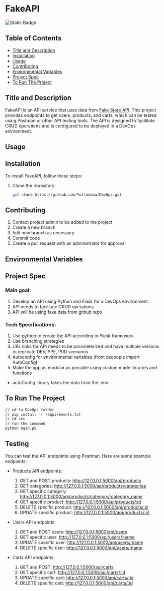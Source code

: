 # FakeAPI

![Static Badge](https://img.shields.io/badge/Current_Version%3A-v1.0-blue)


## Table of Contents
- [Title and Description](#title-and-description)
- [Installation](#installation)
- [Usage](#usage)
- [Contributing](#contributing)
- [Environmental Variables](#environmental-variables)
- [Project Spec](#project-spec)
- [To Run The Project](#to-run-the-project)

## Title and Description
FakeAPI is an API service that uses data from [Fake Store API](https://fakestoreapi.com/). This project provides endpoints to get users, products, and carts, which can be tested using Postman or other API testing tools. The API is designed to facilitate CRUD operations and is configured to be deployed in a DevOps environment.


## Usage

## Installation
To install FakeAPI, follow these steps:

1. Clone the repository:
   ```bash
   git clone https://github.com/Yollandaa/DevOps.git
   ```

## Contributing

1. Contact project admin to be added to the project
2. Create a new branch
3. Edit new branch as necessary
4. Commit code
5. Create a pull request with an administrator for approval

## Environmental Variables

## Project Spec
### Main goal:
 
1. Develop an API using Python and Flask for a DevOps environment.
2. API needs to facilitate CRUD operations
3. API will be using fake data from github repo

### Tech Specifications:
1. Use python to create the API according to Flask framework
2. Use branching strategies
3. URL links for API needs to be parameterized and have multiple versions to replicate DEV, PPE, PRD scenarios
4. Autoconfig for environmental variables (from decouple import AutoConfig)
5. Make the app as modular as possible using custom made libraries and functions

- autoConfig library takes the data from the .env 

## To Run The Project
``` sh
// cd to DevOps folder
// pip install -r requirements.txt
// cd src
// run the command
python main.py
```

## Testing
You can test the API endpoints using Postman. Here are some example endpoints:

- Products API endpoints: 
    1. GET and POST products: http://127.0.0.1:5000/api/products
    2. GET categories: http://127.0.0.1:5000/api/products/categories
    3. GET specific category: http://127.0.0.1:5000/api/products/category/:category_name
    4. GET specific product: http://127.0.0.1:5000/api/products/:id
    5. DELETE specific product: http://127.0.0.1:5000/api/products/:id
    6. UPDATE specific product: http://127.0.0.1:5000/api/products/:id
            
- Users API endpoints: 
    1. GET and POST users: http://127.0.0.1:5000/api/users
    2. GET specific user: http://127.0.0.1:5000/api/users/:name
    3. UPDATE specific user: http://127.0.0.1:5000/api/users/:name
    4. DELETE specific user: http://127.0.0.1:5000/api/users/:name


- Carts API endpoints: 
    1. GET and POST: http://127.0.0.1:5000/api/carts
    2. GET specific cart: http://127.0.0.1:5000/api/carts/:id
    3. UPDATE specific cart: http://127.0.0.1:5000/api/carts/:id
    4. DELETE specific cart: http://127.0.0.1:5000/api/carts/:id
